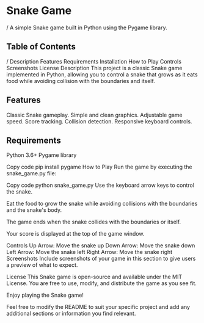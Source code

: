 # Snake Game
/ A simple Snake game built in Python using the Pygame library.

## Table of Contents
/ Description
Features
Requirements
Installation
How to Play
Controls
Screenshots
License
Description
This project is a classic Snake game implemented in Python, allowing you to control a snake that grows as it eats food while avoiding collision with the boundaries and itself.

## Features
Classic Snake gameplay.
Simple and clean graphics.
Adjustable game speed.
Score tracking.
Collision detection.
Responsive keyboard controls.
## Requirements
Python 3.6+
Pygame library

Copy code
pip install pygame
How to Play
Run the game by executing the snake_game.py file:

Copy code
python snake_game.py
Use the keyboard arrow keys to control the snake.

Eat the food to grow the snake while avoiding collisions with the boundaries and the snake's body.

The game ends when the snake collides with the boundaries or itself.

Your score is displayed at the top of the game window.

Controls
Up Arrow: Move the snake up
Down Arrow: Move the snake down
Left Arrow: Move the snake left
Right Arrow: Move the snake right
Screenshots
Include screenshots of your game in this section to give users a preview of what to expect.

License
This Snake game is open-source and available under the MIT License. You are free to use, modify, and distribute the game as you see fit.

Enjoy playing the Snake game!

Feel free to modify the README to suit your specific project and add any additional sections or information you find relevant.
